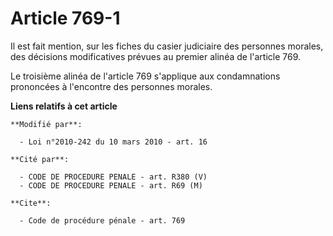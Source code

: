 # Article 769-1

Il est fait mention, sur les fiches du casier judiciaire des personnes morales, des décisions modificatives prévues au
premier alinéa de l'article 769.

Le troisième alinéa de l'article 769 s'applique aux condamnations prononcées à l'encontre des personnes morales.

**Liens relatifs à cet article**

	**Modifié par**:

	  - Loi n°2010-242 du 10 mars 2010 - art. 16

	**Cité par**:

	  - CODE DE PROCEDURE PENALE - art. R380 (V)
	  - CODE DE PROCEDURE PENALE - art. R69 (M)

	**Cite**:

	  - Code de procédure pénale - art. 769
